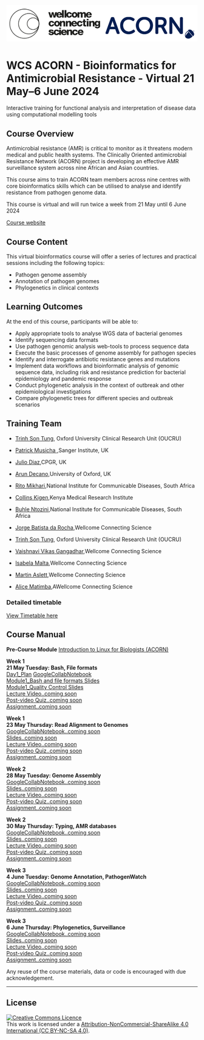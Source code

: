 # <img src="course_data/WCS_ACORN_Logo.png"/>

# WCS ACORN - Bioinformatics for Antimicrobial Resistance - Virtual 21 May–6 June 2024

Interactive training for functional analysis and interpretation of disease data using computational modelling tools

## Course Overview

Antimicrobial resistance (AMR) is critical to monitor as it threatens modern medical and public health systems. The Clinically Oriented antimicrobial Resistance Network (ACORN) project is developing an effective AMR surveillance system across nine African and Asian countries.

This course aims to train ACORN team members across nine centres with core bioinformatics skills which can be utilised to analyse and identify resistance from pathogen genome data.

This course is virtual and will run twice a week from 21 May until 6 June 2024

[Course website](https://coursesandconferences.wellcomeconnectingscience.org/event/wcs-acorn-bioinformatics-for-antimicrobial-resistance-virtual-20240521/)

## Course Content

This virtual bioinformatics course will offer a series of lectures and practical sessions including the following topics:

- Pathogen genome assembly
- Annotation of pathogen genomes
- Phylogenetics in clinical contexts

## Learning Outcomes

At the end of this course, participants will be able to:

- Apply appropriate tools to analyse WGS data of bacterial genomes
- Identify sequencing data formats
- Use pathogen genomic analysis web-tools to process sequence data
- Execute the basic processes of genome assembly for pathogen species
- Identify and interrogate antibiotic resistance genes and mutations
- Implement data workflows and bioinformatic analysis of genomic sequence data, including risk and resistance prediction for bacterial epidemiology and pandemic response
- Conduct phylogenetic analysis in the context of outbreak and other epidemiological investigations
- Compare phylogenetic trees for different species and outbreak scenarios

## Training Team
- [Trinh Son Tung](https://www.researchgate.net/profile/Tung-Trinh), Oxford University Clinical Research Unit (OUCRU)
- [Patrick Musicha ](link),Sanger Institute, UK
- [Julio Diaz](link),CPGR, UK
- [Arun Decano](link),University of Oxford, UK
- [Rito Mikhari](link),National Institute for Communicable Diseases, South Africa
- [Collins Kigen](link),Kenya Medical Research Institute
- [Buhle Ntozini](link),National Institute for Communicable Diseases, South Africa

- [Jorge Batista da Rocha](https://www.wellcomeconnectingscience.org/person/batista-da-rocha-jorge/),Wellcome Connecting Science
- [Trinh Son Tung](https://www.researchgate.net/profile/Tung-Trinh), Oxford University Clinical Research Unit (OUCRU)
- [Vaishnavi Vikas Gangadhar](https://www.wellcomeconnectingscience.org/person/gangadhar-vaishnavi/),Wellcome Connecting Science
- [Isabela Malta](https://www.wellcomeconnectingscience.org/person/malta-isabela/),Wellcome Connecting Science
- [Martin Aslett](https://www.wellcomeconnectingscience.org/person/aslett-martin/),Wellcome Connecting Science
- [Alice Matimba](https://www.wellcomeconnectingscience.org/person/matimba-alice/#),AWellcome Connecting Science

### Detailed timetable
[View Timetable here](ACORN_TimeTable.pdf)

## Course Manual

**Pre-Course Module** [Introduction to Linux for Biologists (ACORN)](https://lms.wellcomeconnectingscience.org/course/view.php?id=165)  

**Week 1**   
**21 May Tuesday: Bash, File formats**  
[Day1_Plan](course_data/21_May_Day_1/Day1_Plan.md) 
[GoogleCollabNotebook](https://githubtocolab.com/WCSCourses/ACORN-ClinAMR/blob/main/course_data/21_May_Day_1/Module_1_ACORN_vBioinf.ipynb)  
[Module1_Bash and file formats Slides](course_data/21_May_Day_1/WCS_ACORN_Course_Slides_Module1_Bash_and_file_formats.pdf)  
[Module1_Quality Control Slides](course_data/21_May_Day_1/WCS_ACORN_Course_Slides_Module1_Quality_Control.pdf)  
[Lecture Video..coming soon](Modules/)  
[Post-video Quiz..coming soon](Modules/)  
[Assignment..coming soon](Modules/)  

**Week 1**   
**23 May Thursday: Read Alignment to Genomes**  
[GoogleCollabNotebook..coming soon](Modules/)  
[Slides..coming soon](Modules/)  
[Lecture Video..coming soon](Modules/)  
[Post-video Quiz..coming soon](Modules/)  
[Assignment..coming soon](Modules/)  

**Week 2**   
**28 May Tuesday: Genome Assembly**  
[GoogleCollabNotebook..coming soon](Modules/)  
[Slides..coming soon](Modules/)  
[Lecture Video..coming soon](Modules/)  
[Post-video Quiz..coming soon](Modules/)  
[Assignment..coming soon](Modules/)  

**Week 2**   
**30 May Thursday: Typing, AMR databases**  
[GoogleCollabNotebook..coming soon](Modules/)  
[Slides..coming soon](Modules/)  
[Lecture Video..coming soon](Modules/)  
[Post-video Quiz..coming soon](Modules/)  
[Assignment..coming soon](Modules/)  

**Week 3**   
**4 June Tuesday: Genome Annotation, PathogenWatch**  
[GoogleCollabNotebook..coming soon](Modules/)  
[Slides..coming soon](Modules/)  
[Lecture Video..coming soon](Modules/)  
[Post-video Quiz..coming soon](Modules/)  
[Assignment..coming soon](Modules/)  

**Week 3**   
**6 June Thursday: Phylogenetics, Surveillance**  
[GoogleCollabNotebook..coming soon](Modules/)  
[Slides..coming soon](Modules/)  
[Lecture Video..coming soon](Modules/)  
[Post-video Quiz..coming soon](Modules/)  
[Assignment..coming soon](Modules/)  

Any reuse of the course materials, data or code is encouraged with due acknowledgement.

******
## License
<a rel="license" href="http://creativecommons.org/licenses/by/4.0/"><img alt="Creative Commons Licence" style="border-width:0" src="https://i.creativecommons.org/l/by-nc-sa/4.0/88x31.png" /></a><br />This work is licensed under a <a rel="license" href="https://creativecommons.org/licenses/by-nc-sa/4.0/">Attribution-NonCommercial-ShareAlike 4.0 International (CC BY-NC-SA 4.0)</a>.

